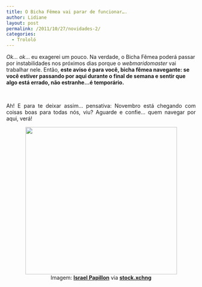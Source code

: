 ```yaml
---
title: O Bicha Fêmea vai parar de funcionar….
author: Lidiane
layout: post
permalink: /2011/10/27/novidades-2/
categories:
  - Trololó
---
```

_Ok… ok_… eu exagerei um pouco. Na verdade, o Bicha Fêmea poderá passar por instabilidades nos próximos dias porque o _webmaridomaster_ vai trabalhar nele. Então, **este aviso é para você, bicha fêmea navegante: se você estiver passando por aqui durante o final de semana e sentir que algo está errado, não estranhe…é temporário.**

&nbsp;

<p align="justify">
  Ah! E para te deixar assim… pensativa: Novembro está chegando com coisas boas para todas nós, viu? Aguarde e confie… quem navegar por aqui, verá!
</p>

<!--more-->

<p align="center">
  <a href="https://www.trololodemulher.com.br/2011/10/Novidades.jpg"><img class="alignnone size-full wp-image-7075" title="Novidades" src="https://www.trololodemulher.com.br/2011/10/Novidades.jpg" alt="" width="403" height="392" /></a><br /> Imagem: <strong><a href="http://www.sxc.hu/profile/ispap" target="_blank" rel="noopener noreferrer">Israel Papillon</a></strong> via <strong><a href="http://www.sxc.hu/" target="_blank" rel="noopener noreferrer">stock.xchng</a></strong>
</p>

&nbsp;